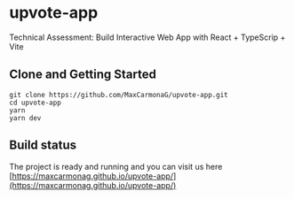 # upvote-app

Technical Assessment: Build Interactive Web App with React + TypeScrip + Vite

## Clone and Getting Started

    git clone https://github.com/MaxCarmonaG/upvote-app.git
    cd upvote-app
    yarn
    yarn dev

## Build status

The project is ready and running and you can visit us here [https://maxcarmonag.github.io/upvote-app/](https://maxcarmonag.github.io/upvote-app/)
